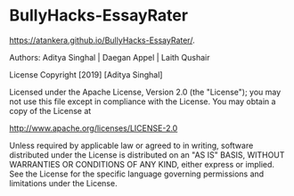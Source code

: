 # BullyHacks-EssayRater

https://atankera.github.io/BullyHacks-EssayRater/.


Authors: Aditya Singhal |
         Daegan Appel |
         Laith Qushair
         
         
License
Copyright [2019] [Aditya Singhal]

Licensed under the Apache License, Version 2.0 (the "License"); you may not use this file except in compliance with the License. You may obtain a copy of the License at

http://www.apache.org/licenses/LICENSE-2.0

Unless required by applicable law or agreed to in writing, software distributed under the License is distributed on an "AS IS" BASIS, WITHOUT WARRANTIES OR CONDITIONS OF ANY KIND, either express or implied. See the License for the specific language governing permissions and limitations under the License.
